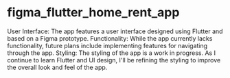 # figma_flutter_home_rent_app
User Interface: The app features a user interface designed using Flutter and based on a Figma prototype.
Functionality: While the app currently lacks functionality, future plans include implementing features for navigating through the app.
Styling: The styling of the app is a work in progress. As I continue to learn Flutter and UI design, I'll be refining the styling to improve the overall look and feel of the app.
